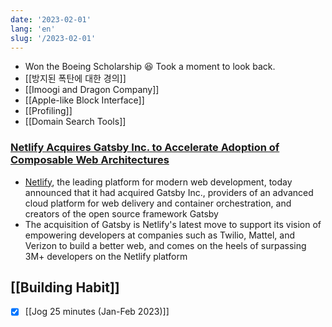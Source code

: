 ```yaml
---
date: '2023-02-01'
lang: 'en'
slug: '/2023-02-01'
---
```


- Won the Boeing Scholarship 😆 Took a moment to look back.
- [[방지된 폭탄에 대한 경의]]
- [[Imoogi and Dragon Company]]
- [[Apple-like Block Interface]]
- [[Profiling]]
- [[Domain Search Tools]]

### [Netlify Acquires Gatsby Inc. to Accelerate Adoption of Composable Web Architectures](https://www.netlify.com/press/netlify-acquires-gatsby-inc-to-accelerate-adoption-of-composable-web-architectures/)

- [Netlify](https://www.netlify.com/), the leading platform for modern web development, today announced that it had acquired Gatsby Inc., providers of an advanced cloud platform for web delivery and container orchestration, and creators of the open source framework Gatsby
- The acquisition of Gatsby is Netlify's latest move to support its vision of empowering developers at companies such as Twilio, Mattel, and Verizon to build a better web, and comes on the heels of surpassing 3M+ developers on the Netlify platform

## [[Building Habit]]

- [x] [[Jog 25 minutes (Jan-Feb 2023)]]
